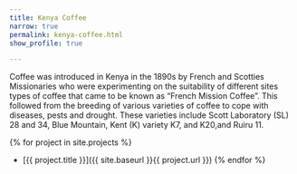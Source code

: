 ```yaml
---
title: Kenya Coffee
narrow: true
permalink: kenya-coffee.html
show_profile: true

---
```


Coffee was introduced in Kenya in the 1890s by French and Scotties Missionaries who were experimenting on the suitability of different sites types of coffee that came to be known as “French Mission Coffee”. This followed from the breeding of various varieties of coffee to cope with diseases, pests and drought. These varieties include Scott Laboratory (SL) 28 and 34, Blue Mountain, Kent (K) variety K7, and K20,and Ruiru 11. 

{% for project in site.projects %}
- [{{ project.title }}]({{ site.baseurl }}{{ project.url }})
{% endfor %}
